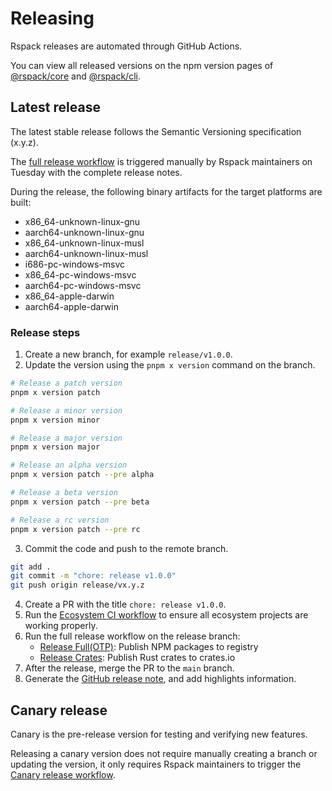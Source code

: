 # Releasing

Rspack releases are automated through GitHub Actions.

You can view all released versions on the npm version pages of [@rspack/core](https://www.npmjs.com/package/@rspack/core?activeTab=versions) and [@rspack/cli](https://www.npmjs.com/package/@rspack/cli?activeTab=versions).

## Latest release

The latest stable release follows the Semantic Versioning specification (x.y.z).

The [full release workflow](https://github.com/web-infra-dev/rspack/actions/workflows/release.yml?query=is%3Asuccess) is triggered manually by Rspack maintainers on Tuesday with the complete release notes.

During the release, the following binary artifacts for the target platforms are built:

- x86_64-unknown-linux-gnu
- aarch64-unknown-linux-gnu
- x86_64-unknown-linux-musl
- aarch64-unknown-linux-musl
- i686-pc-windows-msvc
- x86_64-pc-windows-msvc
- aarch64-pc-windows-msvc
- x86_64-apple-darwin
- aarch64-apple-darwin

### Release steps

1. Create a new branch, for example `release/v1.0.0`.
2. Update the version using the `pnpm x version` command on the branch.

```bash
# Release a patch version
pnpm x version patch

# Release a minor version
pnpm x version minor

# Release a major version
pnpm x version major

# Release an alpha version
pnpm x version patch --pre alpha

# Release a beta version
pnpm x version patch --pre beta

# Release a rc version
pnpm x version patch --pre rc
```

3. Commit the code and push to the remote branch.

```bash
git add .
git commit -m "chore: release v1.0.0"
git push origin release/vx.y.z
```

4. Create a PR with the title `chore: release v1.0.0`.
5. Run the [Ecosystem CI workflow](https://github.com/web-infra-dev/rspack/actions/workflows/ecosystem-ci.yml) to ensure all ecosystem projects are working properly.
6. Run the full release workflow on the release branch:
   - [Release Full(OTP)](https://github.com/web-infra-dev/rspack/actions/workflows/release-otp.yml): Publish NPM packages to registry
   - [Release Crates](https://github.com/web-infra-dev/rspack/actions/workflows/release-crates.yml): Publish Rust crates to crates.io
7. After the release, merge the PR to the `main` branch.
8. Generate the [GitHub release note](https://github.com/web-infra-dev/rspack/releases), and add highlights information.

## Canary release

Canary is the pre-release version for testing and verifying new features.

Releasing a canary version does not require manually creating a branch or updating the version, it only requires Rspack maintainers to trigger the [Canary release workflow](https://github.com/web-infra-dev/rspack/actions/workflows/release-canary.yml).
